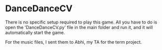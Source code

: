 # DanceDanceCV

There is no specific setup required to play this game. All you have to do is open the 'DanceDanceCV.py' file in the main folder and run it, and it will automatically start the game.

For the music files, I sent them to Abhi, my TA for the term project.
